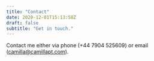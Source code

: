 ```yaml
---
title: "Contact"
date: 2020-12-01T15:13:58Z
draft: false
subtitle: "Get in touch."
---
```


Contact me either via phone (+44 7904 525609) or email (camilla@camillapt.com).


